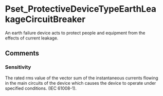 # Pset_ProtectiveDeviceTypeEarthLeakageCircuitBreaker

An earth failure device acts to protect people and equipment from the effects of current leakage.<!-- end of definition -->


## Comments

### Sensitivity

The rated rms value of the vector sum of the instantaneous currents flowing in the main circuits of the device which causes the device to operate under specified conditions. (IEC 61008-1).

